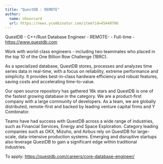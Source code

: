 ```yaml
---
title: "QuestDB : REMOTE"
author:
  name: nhourcard
  url: https://news.ycombinator.com/item?id=45440706
---
```

QuestDB - C++&#x2F;Rust Database Engineer - REMOTE- - Full-time - <a href="https:&#x2F;&#x2F;www.questdb.com" rel="nofollow">https:&#x2F;&#x2F;www.questdb.com</a>

Work with world-class engineers - including two teammates who placed in the top 10 of the One Billion Row Challenge (1BRC).

As a specialized database, QuestDB stores, processes and analyzes time series data in real-time, with a focus on reliability, extreme performance and simplicity. It provides best-in-class hardware efficiency and robust features, saving costs and accelerating time-to-value.

Our open source repository has gathered 16k stars and QuestDB is one of the fastest growing database in the category. We are a product-first company with a large community of developers. As a team, we are globally distributed, remote-first and backed by leading venture capital firms and Y Combinator.

Teams have had success with QuestDB across a wide range of industries, such as Financial Services, Energy and Space Exploration. Category leading companies such as OKX, Mizuho, and Airbus rely on QuestDB for large-scale, data-intensive production systems. Emerging and disruptive startups also leverage QuestDB to gain a significant edge within traditional industries.

To apply: <a href="https:&#x2F;&#x2F;questdb.com&#x2F;careers&#x2F;core-database-engineer&#x2F;" rel="nofollow">https:&#x2F;&#x2F;questdb.com&#x2F;careers&#x2F;core-database-engineer&#x2F;</a>
<JobApplication />
